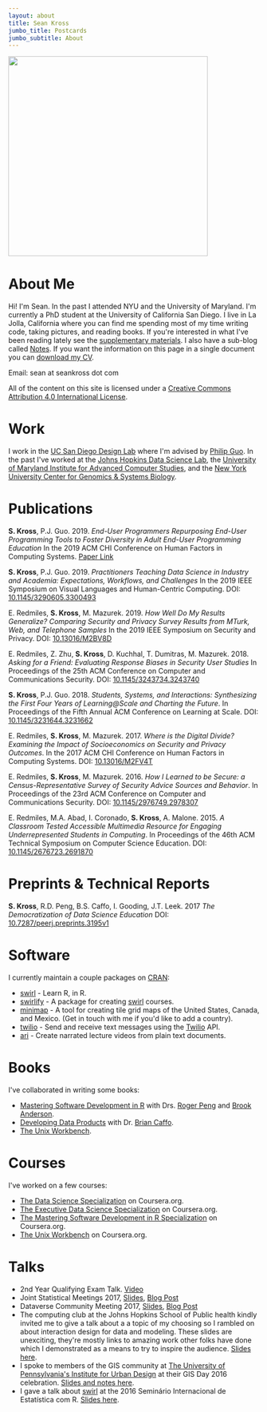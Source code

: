 ```yaml
---
layout: about
title: Sean Kross
jumbo_title: Postcards
jumbo_subtitle: About
---
```


<img src="https://pbs.twimg.com/profile_images/851893231235338242/339Vr6Cp_400x400.jpg" class="img-rounded" style="height:25rem">

# About Me

Hi! I'm Sean. In the past I attended NYU and the University of Maryland. I'm
currently a PhD student at the University of California San Diego.
I live in La Jolla, California where you can find me spending most of my time writing
code, taking pictures, and reading books. If you're interested in what I've been
reading lately see the [supplementary materials](supplementary-materials.html).
I also have a sub-blog called [Notes](http://seankross.com/notes/). If you want
the information on this page in a single document you can 
[download my CV](http://seankross.com/cv/).

Email: sean at seankross dot com

All of the content on this site is licensed under a <a rel="license" href="https://creativecommons.org/licenses/by/4.0/">Creative Commons Attribution 4.0 International License</a>.

# Work

I work in the [UC San Diego Design Lab](http://designlab.ucsd.edu/) where I'm advised by
[Philip Guo](http://pgbovine.net/). In the past I've
worked at the [Johns Hopkins Data Science Lab](http://jhudatascience.org/), the
[University of Maryland Institute for Advanced Computer Studies](http://www.umiacs.umd.edu/),
and the
[New York University Center for Genomics & Systems Biology](http://cgsb.as.nyu.edu/page/home).

# Publications

**S. Kross**, P.J. Guo. 2019. *End-User Programmers Repurposing End-User
Programming Tools to Foster Diversity in Adult End-User Programming Education* In the 2019 ACM CHI Conference on Human Factors in Computing Systems. [Paper Link](https://seankross.com/vlhcc-2019/)

**S. Kross**, P.J. Guo. 2019. *Practitioners Teaching Data Science in Industry and Academia: Expectations, Workflows, and Challenges* In the 2019 IEEE Symposium on Visual Languages and Human-Centric Computing. DOI: [10.1145/3290605.3300493](https://seankross.com/chi-2019/)

E. Redmiles, **S. Kross**, M. Mazurek. 2019. *How Well Do My Results Generalize? Comparing Security and Privacy Survey Results from MTurk, Web, and Telephone Samples* In the 2019 IEEE Symposium on Security and Privacy. DOI: [10.13016/M2BV8D](http://drum.lib.umd.edu/handle/1903/19164)

E. Redmiles, Z. Zhu, **S. Kross**, D. Kuchhal, T. Dumitras, M. Mazurek. 2018. *Asking for a Friend: Evaluating Response Biases in Security User Studies* In Proceedings of the 25th ACM Conference on Computer and Communications Security. DOI: [10.1145/3243734.3243740](https://dl.acm.org/citation.cfm?doid=3243734.3243740)

**S. Kross**, P.J. Guo. 2018. *Students, Systems, and Interactions: Synthesizing the First Four Years of Learning@Scale and Charting the Future*. In Proceedings of the Fifth Annual ACM Conference on Learning at Scale. DOI: [10.1145/3231644.3231662](https://seankross.com/las-2018/)

E. Redmiles, **S. Kross**, M. Mazurek. 2017. *Where is the Digital Divide? Examining the Impact of Socioeconomics on Security and Privacy Outcomes*. In the 2017 ACM CHI Conference on Human Factors in Computing Systems. DOI: [10.13016/M2FV4T](https://cs.umd.edu/~eredmiles/camera-ready-low-ses.pdf)

E. Redmiles, **S. Kross**, M. Mazurek. 2016. *How I Learned to be Secure: a Census-Representative Survey of Security Advice Sources and Behavior*. In Proceedings of the 23rd ACM Conference on Computer and Communications Security. DOI: [10.1145/2976749.2978307](https://www.umiacs.umd.edu/~mmazurek/papers/ccs2016-learned-secure.pdf)

E. Redmiles, M.A. Abad, I. Coronado, **S. Kross**, A. Malone. 2015. *A Classroom Tested Accessible Multimedia Resource for Engaging Underrepresented Students in Computing*. In Proceedings of the 46th ACM Technical Symposium on Computer Science Education. DOI: [10.1145/2676723.2691870](http://dl.acm.org/citation.cfm?id=2691870)

# Preprints & Technical Reports

**S. Kross**, R.D. Peng, B.S. Caffo, I. Gooding, J.T. Leek. 2017 *The Democratization of Data Science Education* DOI: [10.7287/peerj.preprints.3195v1](https://peerj.com/preprints/3195/)

# Software

I currently maintain a couple packages on [CRAN](https://www.r-project.org/):

- [swirl](https://github.com/swirldev/swirl) - Learn R, in R.
- [swirlify](https://github.com/swirldev/swirlify) - A package for creating
[swirl](http://swirlstats.com/) courses.
- [minimap](https://github.com/seankross/minimap) - A tool for creating tile
grid maps of the United States, Canada, and Mexico. (Get in touch with me if
you'd like to add a country).
- [twilio](https://github.com/seankross/twilio) - Send and receive text messages
using the [Twilio](https://www.twilio.com/) API.
- [ari](https://github.com/seankross/ari) - Create narrated lecture videos from
plain text documents.

# Books

I've collaborated in writing some books:

- [Mastering Software Development in R](https://leanpub.com/msdr) with Drs.
[Roger Peng](https://twitter.com/rdpeng) and
[Brook Anderson](https://twitter.com/gbwanderson).
- [Developing Data Products](http://seankross.com/developing-data-products/)
with Dr. [Brian Caffo](https://twitter.com/bcaffo).
- [The Unix Workbench](https://leanpub.com/unix).

# Courses

I've worked on a few courses:

- [The Data Science Specialization](https://www.coursera.org/specializations/jhu-data-science) on Coursera.org.
- [The Executive Data Science Specialization](https://www.coursera.org/specializations/executive-data-science) on Coursera.org.
- [The Mastering Software Development in R Specialization](https://www.coursera.org/specializations/r) on Coursera.org.
- [The Unix Workbench](https://www.coursera.org/learn/unix) on Coursera.org.

# Talks

- 2nd Year Qualifying Exam Talk. [Video](https://youtu.be/rihmaqI1ukw)
- Joint Statistical Meetings 2017, [Slides](http://seankross.com/jsm-talk/), [Blog Post](http://seankross.com/2017/08/11/Beyond-Axes-Simulating-Systems-with-Interactive-Graphics.html)
- Dataverse Community Meeting 2017, [Slides](http://seankross.com/iqss-talk/), [Blog Post](http://seankross.com/2017/06/19/Turning-Researcher-Fatigue-into-Puppy-Fatigue.html)
- The computing club at the Johns Hopkins School of Public health kindly invited
me to give a talk about a a topic of my choosing so I rambled on about
interaction design for data and modeling. These slides are unexciting, they're
mostly links to amazing work other folks have done which I demonstrated as
a means to try to inspire the audience. [Slides here](http://seankross.com/data-interaction-talk/).
- I spoke to members of the GIS community at [The University of Pennsylvania's
Institute for Urban Design](http://penniur.upenn.edu/) at their GIS Day 2016
celebration. [Slides and notes here](https://github.com/seankross/gisday).
- I gave a talk about [swirl](http://swirlstats.com/) at the 2016 Seminário
Internacional de Estatística com R. [Slides here](http://seankross.com/notes/swirltalk/).
